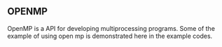 ## OPENMP

OpenMP is a API for developing multiprocessing programs.
Some of the example of using open mp is demonstrated here in the example codes.
